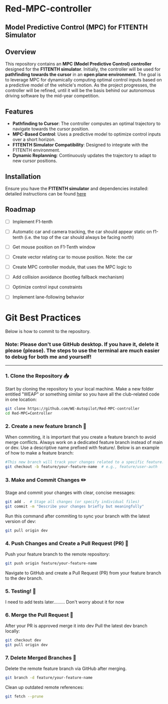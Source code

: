 # Red-MPC-controller

## Model Predictive Control (MPC) for F1TENTH Simulator

## Overview
This repository contains an **MPC (Model Predictive Control) controller** designed for the **F1TENTH simulator**. Initially, the controller will be used for **pathfinding towards the cursor** in an **open plane environment**. The goal is to leverage MPC for dynamically computing optimal control inputs based on a predictive model of the vehicle's motion. As the project progresses, the controller will be refined, until it will be the basis behind our autonomous driving software by the mid-year competition.

## Features
- **Pathfinding to Cursor**: The controller computes an optimal trajectory to navigate towards the cursor position.
- **MPC-Based Control**: Uses a predictive model to optimize control inputs over a short horizon.
- **F1TENTH Simulator Compatibility**: Designed to integrate with the F1TENTH environment.
- **Dynamic Replanning**: Continuously updates the trajectory to adapt to new cursor positions.

## Installation
Ensure you have the **F1TENTH simulator** and dependencies installed: detailed instructions can be found [here](https://github.com/WE-Autopilot/f1tenth_gym)

## Roadmap
- [ ] Implement F1-tenth
- [ ] Automatic car and camera tracking, the car should appear static on f1-tenth (i.e. the top of the car should always be facing north)
- [ ] Get mouse position on F1-Tenth window
- [ ] Create vector relating car to mouse position. Note: the car
- [ ] Create MPC controller module, that uses the MPC logic to 
- [ ] Add collision avoidance (bootleg fallback mechanism)
- [ ] Optimize control input constraints
- [ ] Implement lane-following behavior


# Git Best Practices

Below is how to commit to the repository. 
### Note: Please don't use GitHub desktop. If you have it, delete it please (please). The steps to use the terminal are much easier to debug for both me and yourself! 

---

### 1. Clone the Repository 📥
Start by cloning the repository to your local machine. Make a new folder entitled "WEAP" or something similar so you have all the club-related code in one location:
```bash
git clone https://github.com/WE-Autopilot/Red-MPC-controller
cd Red-MPC=Controller
```

### 2. Create a new feature branch  🌱
When commiting, it is important that you create a feature branch to avoid merge conflicts. Always work on a dedicated feature branch instead of main or dev. Use a descriptive name prefixed with feature/. Below is an example of how to make a feature branch:
```bash
#This new branch will track your changes related to a specific feature.
git checkout -b feature/your-feature-name  # e.g., feature/user-auth
```

### 3. Make and Commit Changes ✏️
Stage and commit your changes with clear, concise messages:
```bash
git add .  # Stage all changes (or specify individual files)
git commit -m "Describe your changes briefly but meaningfully"
```
Run this command after commiting to sync your branch with the latest version of dev:
```bash
git pull origin dev
```

### 4. Push Changes and Create a Pull Request (PR) 🚀
Push your feature branch to the remote repository:
```bash
git push origin feature/your-feature-name
```
Navigate to GitHub and create a Pull Request (PR) from your feature branch to the dev branch.

### 5. Testing! 🧪
I need to add tests later......... Don't worry about it for now

### 6. Merge the Pull Request 🔀
After your PR is approved merge it into dev
Pull the latest dev branch locally:

```bash
git checkout dev
git pull origin dev
```

### 7. Delete Merged Branches 🧹
Delete the remote feature branch via GitHub after merging.

```bash
git branch -d feature/your-feature-name
```
Clean up outdated remote references:
```bash
git fetch --prune
```
